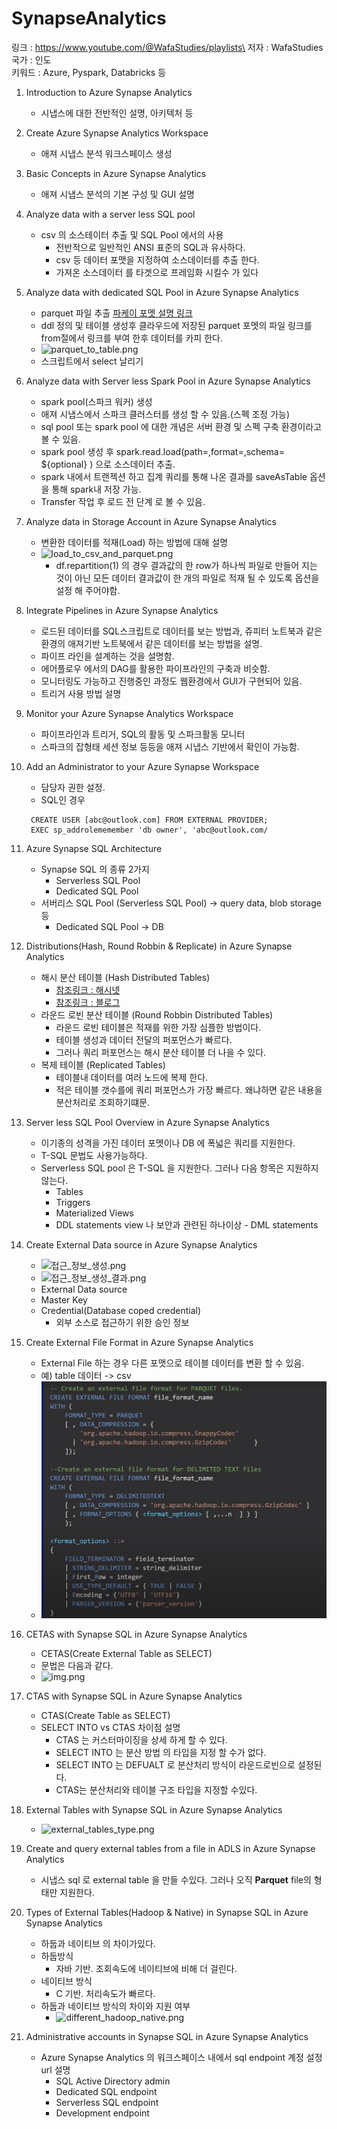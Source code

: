 # SynapseAnalytics

링크 : https://www.youtube.com/@WafaStudies/playlists\
저자 : WafaStudies\
국가 : 인도\
키워드 : Azure, Pyspark, Databricks 등

1. Introduction to Azure Synapse Analytics
   * 시냅스에 대한 전반적인 설명, 아키텍처 등
2. Create Azure Synapse Analytics Workspace
   * 애져 시냅스 분석 워크스페이스 생성
3. Basic Concepts in Azure Synapse Analytics
   * 애져 시냅스 분석의 기본 구성 및 GUI 설명
4. Analyze data with a server less SQL pool
   * csv 의 소스테이터 추출 및 SQL Pool 에서의 사용
     * 전반적으로 일반적인 ANSI 표준의 SQL과 유사하다.
     * csv 등 데이터 포맷을 지정하여 소스데이터를 추출 한다.
     * 가져온 소스데이터 를 타겟으로 프레임화 시킬수 가 있다
5. Analyze data with dedicated SQL Pool in Azure Synapse Analytics
   * parquet 파일 추출 [파케이 포멧 설명 링크](https://pearlluck.tistory.com/561)
   * ddl 정의 및 테이블 생성후 클라우드에 저장된 parquet 포멧의 파일 링크를 from절에서 링크를 부여 한후 데이터를 카피 한다.
   * ![parquet\_to\_table.png](images/parquet\_to\_table.png)
   * 스크립트에서 select 날리기
6. Analyze data with Server less Spark Pool in Azure Synapse Analytics
   * spark pool(스파크 워커) 생성
   * 애져 시냅스에서 스파크 클러스터를 생성 할 수 있음.(스펙 조정 가능)
   * sql pool 또는 spark pool 에 대한 개념은 서버 환경 및 스펙 구축 환경이라고 볼 수 있음.
   * spark pool 생성 후 spark.read.load(path=,format=,schema= ${optional} ) 으로 소스데이터 추출.
   * spark 내에서 트랜젝션 하고 집계 쿼리를 통해 나온 결과를 saveAsTable 옵션을 통해 spark내 저장 가능.
   * Transfer 작업 후 로드 전 단계 로 볼 수 있음.
7. Analyze data in Storage Account in Azure Synapse Analytics
   * 변환한 데이터를 적재(Load) 하는 방법에 대해 설명
   * ![load\_to\_csv\_and\_parquet.png](images/load\_to\_csv\_and\_parquet.png)
     * df.repartition(1) 의 경우 결과값의 한 row가 하나씩 파일로 만들어 지는 것이 아닌 모든 데이터 결과값이 한 개의 파일로 적재 될 수 있도록 옵션을 설정 해 주어야함.
8. Integrate Pipelines in Azure Synapse Analytics
   * 로드된 데이터를 SQL스크립트로 데이터를 보는 방법과, 쥬피터 노트북과 같은 환경의 애져기반 노트북에서 같은 데이터를 보는 방법을 설명.
   * 파이프 라인을 설계하는 것을 설명함.
   * 에어플로우 에서의 DAG를 활용한 파이프라인의 구축과 비슷함.
   * 모니터링도 가능하고 진행중인 과정도 웹환경에서 GUI가 구현되어 있음.
   * 트리거 사용 방법 설명
9. Monitor your Azure Synapse Analytics Workspace
   * 파이프라인과 트리거, SQL의 활동 및 스파크활동 모니터
   * 스파크의 잡형태 세션 정보 등등을 애져 시냅스 기반에서 확인이 가능함.
10. Add an Administrator to your Azure Synapse Workspace

    * 담당자 권한 설정.
    * SQL인 경우

    ```
     CREATE USER [abc@outlook.com] FROM EXTERNAL PROVIDER;
     EXEC sp_addrolememember 'db owner', 'abc@outlook.com/
    ```
11. Azure Synapse SQL Architecture
    * Synapse SQL 의 종류 2가지
      * Serverless SQL Pool
      * Dedicated SQL Pool
    * 서버리스 SQL Pool (Serverless SQL Pool) -> query data, blob storage 등
      * Dedicated SQL Pool -> DB
12. Distributions(Hash, Round Robbin & Replicate) in Azure Synapse Analytics
    * 해시 분산 테이블 (Hash Distributed Tables)
      * [참조링크 : 해시넷](http://wiki.hash.kr/index.php/%EB%B6%84%EC%82%B0%ED%95%B4%EC%8B%9C%ED%85%8C%EC%9D%B4%EB%B8%94)
      * [참조링크 : 블로그](https://ddongwon.tistory.com/76)
    * 라운드 로빈 분산 테이블 (Round Robbin Distributed Tables)
      * 라운드 로빈 테이블은 적재를 위한 가장 심플한 방법이다.
      * 테이블 생성과 데이터 전달의 퍼포먼스가 빠르다.
      * 그러나 쿼리 퍼포먼스는 해시 분산 테이블 더 나을 수 있다.
    * 복제 테이블 (Replicated Tables)
      * 테이블내 데이터를 여러 노드에 복제 한다.
      * 적은 테이블 갯수를에 쿼리 퍼포먼스가 가장 빠르다. 왜냐하면 같은 내용을 분산처리로 조회하기떄문.
13. Server less SQL Pool Overview in Azure Synapse Analytics
    * 이기종의 성격을 가진 데이터 포멧이나 DB 에 폭넓은 쿼리를 지원한다.
    * T-SQL 문법도 사용가능하다.
    * Serverless SQL pool 은 T-SQL 을 지원한다. 그러나 다음 항목은 지원하지 않는다.
      * Tables
      * Triggers
      * Materialized Views
      * DDL statements view 나 보안과 관련된 하나이상 - DML statements
14. Create External Data source in Azure Synapse Analytics
    * ![접근\_정보\_생성.png](images/접근\_정보\_생성.png)
    * ![접근\_정보\_생성\_결과.png](images/접근\_정보\_생성\_결과.png)
    * External Data source
    * Master Key
    * Credential(Database coped credential)
      * 외부 소스로 접근하기 위한 승인 정보
15. Create External File Format in Azure Synapse Analytics
    * External File 하는 경우 다른 포맷으로 테이블 데이터를 변환 할 수 있음.
    * 예) table 데이터 -> csv
    * ![img.png](images/파일생성쿼리.png)
16. CETAS with Synapse SQL in Azure Synapse Analytics
    * CETAS(Create External Table as SELECT)
    * 문법은 다음과 같다.
    * ![img.png](images/CETAS\_grammar.png)
17. CTAS with Synapse SQL in Azure Synapse Analytics
    * CTAS(Create Table as SELECT)
    * SELECT INTO vs CTAS 차이점 설명
      * CTAS 는 커스터마이징을 상세 하게 할 수 있다.
      * SELECT INTO 는 분산 방법 의 타입을 지정 할 수가 없다.
      * SELECT INTO 는 DEFUALT 로 분산처리 방식이 라운드로빈으로 설정된다.
      * CTAS는 분산처리와 테이블 구조 타입을 지정할 수있다.
18. External Tables with Synapse SQL in Azure Synapse Analytics
    * ![external\_tables\_type.png](images/external\_tables\_type.png)
19. Create and query external tables from a file in ADLS in Azure Synapse Analytics
    * 시냅스 sql 로 external table 을 만들 수있다. 그러나 오직 **Parquet** file의 형태만 지원한다.
20. Types of External Tables(Hadoop & Native) in Synapse SQL in Azure Synapse Analytics
    * 하둡과 네이티브 의 차이가있다.
    * 하둡방식
      * 자바 기반. 조회속도에 네이티브에 비해 더 걸린다.
    * 네이티브 방식
      * C 기반. 처리속도가 빠르다.
    * 하둡과 네이티브 방식의 차이와 지원 여부
      * ![different\_hadoop\_native.png](images/different\_hadoop\_native.png)
21. Administrative accounts in Synapse SQL in Azure Synapse Analytics
    * Azure Synapse Analytics 의 워크스페이스 내에서 sql endpoint 계정 설정 url 설명
      * SQL Active Directory admin
      * Dedicated SQL endpoint
      * Serverless SQL endpoint
      * Development endpoint
